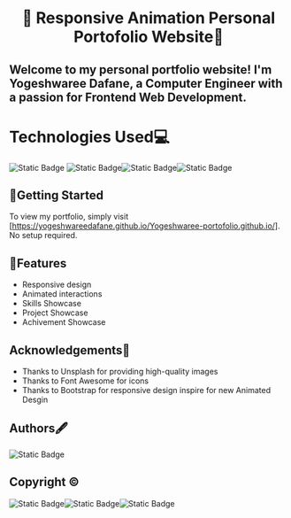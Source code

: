 # <p align="center"> 🚀 Responsive Animation Personal Portofolio Website🚀</p>

## Welcome to my personal portfolio website! I'm Yogeshwaree Dafane, a Computer Engineer with a passion for Frontend Web Development.

# Technologies Used💻

![Static Badge](https://img.shields.io/badge/HTML5%20-orange?style=for-the-badge&logo=HTML5&labelColor=black) ![Static Badge](https://img.shields.io/badge/CSS3%20-blue?style=for-the-badge&logo=CSS3&labelColor=black)![Static Badge](https://img.shields.io/badge/Javascript-yellow?style=for-the-badge&logo=javascript&labelColor=black)![Static Badge](https://img.shields.io/badge/bootstrap-rgb(86%2C%2061%2C%20124)?style=for-the-badge&logo=bootstrap&labelColor=black)

## 🚀Getting Started

To view my portfolio, simply visit [https://yogeshwareedafane.github.io/Yogeshwaree-portofolio.github.io/]. No setup required.
   
## 🌟Features
- Responsive design
- Animated interactions
- Skills Showcase
- Project Showcase
- Achivement Showcase

## Acknowledgements🙏

- Thanks to Unsplash for providing high-quality images
- Thanks to Font Awesome for icons
- Thanks to Bootstrap for responsive design inspire for new Animated Desgin
## Authors🖋️

![Static Badge]( https://img.shields.io/badge/Yogeshwaree_Dafane-darkblue)

                                              




## Copyright ©
![Static Badge](https://img.shields.io/badge/copyright-darkred)![Static Badge](https://img.shields.io/badge/2024-darkorange)![Static Badge]( https://img.shields.io/badge/Yogeshwaree_Dafane-darkblue)

                                              









